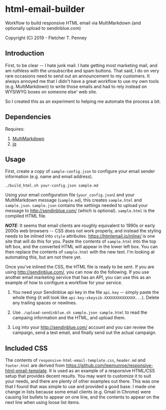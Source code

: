 # html-email-builder #

Workflow to build responsive HTML email via MultiMarkdown (and optionally upload to sendinblue.com)

Copyright (C) 2019 - Fletcher T. Penney


## Introduction ##

First, to be clear -- I hate junk mail.  I hate getting most marketing mail,
and am ruthless with the unsubscribe and spam buttons.  That said, I do on
very rare occasions need to send out an announcement to my customers.  It
always annoyed me that I didn't have a great workflow to use my own tools
(e.g. MultiMarkdown) to write those emails and had to rely instead on WYSIWYG
boxes on someone else' web site.

So I created this as an experiment to helping me automate the process a bit.


## Dependencies ##

Requires:

1. [MultiMarkdown]
2. [jq]


[MultiMarkdown]: https://github.com/fletcher/MultiMarkdown-6
[jq]: https://stedolan.github.io/jq/


## Usage ##

First, create a copy of `sample-config.json` to configure your email sender
information (e.g. name and email address).


`./build_html.sh your-config.json sample.md`

Using your email configuration file (`your_config.json`) and your
MultiMarkdown message (`sample.md`), this creates `sample.html` and
`sample.json`.  `sample.json` contains the settings needed to upload your
message to <http://sendinblue.com/> (which is optional). `sample.html` is the
compiled HTML file.

***NOTE***: It seems that email clients are roughly equivalent to 1990s or
early 2000s web browsers -- CSS does not work properly, and instead the
styling needs to be inlined into `style` attributes. 
<https://htmlemail.io/inline/> is one site that will do this for you.  Paste
the contents of `sample.html` into the top left box, and the converted HTML
will appear in the lower left box.  You can then replace the contents of
`sample.html` with the new text.  I'm looking at automating this, but am not
there yet.

Once you've inlined the CSS, the HTML file is ready to be sent.  If you are
using <http://sendinblue.com/>, you can now do the following.  If you use
another email marketing service that has an API, you can use this as an
example of how to configure a workflow for your service.

1.	You need your Sendinblue api key in the file `api.key` -- simply paste the
whole thing (it will look like `api-key:xkeysib-XXXXXXXXXXXXXX...`).  Delete
any trailing spaces or newlines.

2. Use `./upload-sendinblue.sh sample.json sample.html` to read the campaing
information and the HTML, and upload them.

3. Log into your <http://sendinblue.com/> account and you can review the
campaign, send a test email, and finally send out the actual campaign.


## Included CSS ##

The contents of `responsive-html-email-template.css`, `header.md` and
`footer.html` are derived from
<https://github.com/leemunroe/responsive-html-email-template>.  It is used as
an example of a responsive HTML/CSS setup that provides decent results.  You
may want to customize it to suit your needs, and there are plenty of other
examples out there.  This was one that I found that was simple to use and
provided a good base.  I made one change in lists because some email clients
(e.g. Gmail in Chrome) were causing list bullets to appear on one line, and
the contents to appear on the next line when using loose list items.

